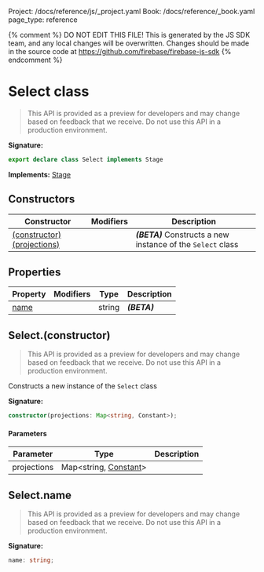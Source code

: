 Project: /docs/reference/js/_project.yaml
Book: /docs/reference/_book.yaml
page_type: reference

{% comment %}
DO NOT EDIT THIS FILE!
This is generated by the JS SDK team, and any local changes will be
overwritten. Changes should be made in the source code at
https://github.com/firebase/firebase-js-sdk
{% endcomment %}

# Select class
> This API is provided as a preview for developers and may change based on feedback that we receive. Do not use this API in a production environment.
> 


<b>Signature:</b>

```typescript
export declare class Select implements Stage 
```
<b>Implements:</b> [Stage](./firestore_.stage.md#stage_interface)

## Constructors

|  Constructor | Modifiers | Description |
|  --- | --- | --- |
|  [(constructor)(projections)](./firestore_.select.md#selectconstructor) |  | <b><i>(BETA)</i></b> Constructs a new instance of the <code>Select</code> class |

## Properties

|  Property | Modifiers | Type | Description |
|  --- | --- | --- | --- |
|  [name](./firestore_.select.md#selectname) |  | string | <b><i>(BETA)</i></b> |

## Select.(constructor)

> This API is provided as a preview for developers and may change based on feedback that we receive. Do not use this API in a production environment.
> 

Constructs a new instance of the `Select` class

<b>Signature:</b>

```typescript
constructor(projections: Map<string, Constant>);
```

#### Parameters

|  Parameter | Type | Description |
|  --- | --- | --- |
|  projections | Map&lt;string, [Constant](./firestore_.constant.md#constant_class)<!-- -->&gt; |  |

## Select.name

> This API is provided as a preview for developers and may change based on feedback that we receive. Do not use this API in a production environment.
> 

<b>Signature:</b>

```typescript
name: string;
```
